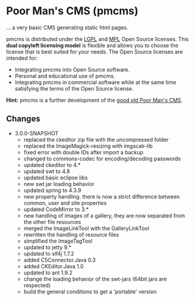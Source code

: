 # Poor Man's CMS (pmcms)

... a very basic CMS generating static html pages.

pmcms is distributed under the [LGPL](http://www.gnu.org/licenses/lgpl-3.0.html) and [MPL](http://www.mozilla.org/MPL/MPL-1.1.html) Open Source licenses. This **dual copyleft licensing model** is flexible and allows you to choose the license that is best suited for your needs. The Open Source licenses are intended for:

* Integrating pmcms into Open Source software.
* Personal and educational use of pmcms.
* Integrating pmcms in commercial software while at the same time satisfying the terms of the Open Source license.

**Hint:** pmcms is a further development of the [good old Poor Man's CMS](https://sourceforge.net/projects/poormans/).

## Changes 

* 3.0.0-SNAPSHOT 
  * replaced the ckeditor zip file with the uncompressed folder
  * replaced the ImageMagick-resizing with imgscalr-lib 
  * fixed error with double IDs after import a backup
  * changed to commons-codec for encoding/decoding passwords
  * updated ckeditor to 4.*
  * updated swt to 4.8
  * updated basic eclipse libs
  * new swt jar loading behavior
  * updated spring to 4.3.9
  * new property handling. there is now a strict difference between common, user and site properties
  * updated CodeMirror to 3.*
  * new handling of images of a gallery, they are now separated from the other file resources
  * merged the ImageLinkTool with the GalleryLinkTool
  * rewritten the handling of resource files
  * simplified the ImageTagTool
  * updated to jetty 9.*
  * updated to slf4j 1.7.2
  * added C5Connector.Java 0.3
  * added CKEditor.Java 1.0
  * updated to ant 1.9.2
  * change the loading behavior of the swt-jars (64bit jars are respected)
  * build the general conditions to get a 'portable' version

